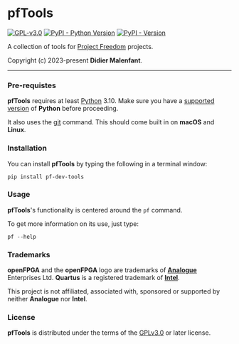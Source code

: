 # pfTools

[![GPL-v3.0](https://img.shields.io/github/license/DidierMalenfant/pfTools)](https://spdx.org/licenses/GPL-3.0-or-later.html) [![PyPI - Python Version](https://img.shields.io/pypi/pyversions/pf-dev-tools.svg)](https://python.org) [![PyPI - Version](https://img.shields.io/pypi/v/pf-dev-tools.svg)](https://pypi.org/project/pf-dev-tools)

A collection of tools for [Project Freedom](https://didier.malenfant.net/ProjectFreedom/) projects.

Copyright (c) 2023-present **Didier Malenfant**.

-----

### Pre-requistes

**pfTools** requires at least [Python](https://python.org) 3.10. Make sure you have a [supported version](http://didier.malenfant.net/blog/nerdy/2022/08/17/installing-python.html) of **Python** before proceeding.

It also uses the [git](https://git-scm.com) command. This should come built in on **macOS** and **Linux**.

### Installation

You can install **pfTools** by typing the following in a terminal window:
```console
pip install pf-dev-tools
```

### Usage

**pfTools**'s functionality is centered around the `pf` command.

To get more information on its use, just type:
```console
pf --help
```

### Trademarks

**openFPGA** and the **openFPGA** logo are trademarks of [**Analogue**](https://www.analogue.co/) Enterprises Ltd.
**Quartus** is a registered trademark of [**Intel**](https://intel.com/).

This project is not affiliated, associated with, sponsored or supported by neither **Analogue** nor **Intel**.

### License

**pfTools** is distributed under the terms of the [GPLv3.0](https://spdx.org/licenses/GPL-3.0-or-later.html) or later license.
